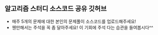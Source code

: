 ## 알고리즘 스터디 소스코드 공유 깃허브

- 매주 5개의 문제에 대한 본인의 문제풀이 소스코드를 업로드해주세요!
- 웬만해서는 주석을 꼭 좀 달아주세요! 이 기회에 주석 다는 습관을 들여봅시다^^
